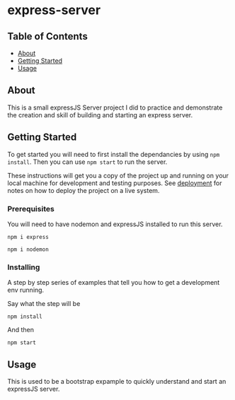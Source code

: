 # express-server

## Table of Contents

- [About](#about)
- [Getting Started](#getting_started)
- [Usage](#usage)

## About <a name = "about"></a>

This is a small expressJS Server project I did to practice and demonstrate the creation and skill of building and starting an express server.

## Getting Started <a name = "getting_started"></a>

To get started you will need to first install the dependancies by using `npm install`. Then you can use `npm start` to run the server.

These instructions will get you a copy of the project up and running on your local machine for development and testing purposes. See [deployment](#deployment) for notes on how to deploy the project on a live system.

### Prerequisites

You will need to have nodemon and expressJS installed to run this server. 

```
npm i express
```
```
npm i nodemon
```

### Installing

A step by step series of examples that tell you how to get a development env running.

Say what the step will be

```
npm install
```

And then

```
npm start
```


## Usage <a name = "usage"></a>

This is used to be a bootstrap expample to quickly understand and start an expressJS server. 